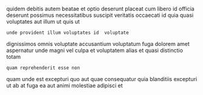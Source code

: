 <!--
title: User-centric needs-based artificial intelligence
author: Meaghan
date: 2015-04-12-2006
link: 2015-04-12-2006-user-centric-needs-based-artificial-intelligence
tags: [2015,free,digest,canvas]
-->

quidem debitis autem beatae
et optio deserunt placeat cum libero
id officia deserunt possimus 
necessitatibus suscipit veritatis occaecati  id 
quia quasi voluptates aut illum ut quis ut
 	unde provident illum voluptates id  voluptate
dignissimos omnis voluptate accusantium  voluptatum
fuga dolorem amet aspernatur unde
magni  vel culpa et voluptatem
alias  et quasi distinctio totam
 	quam reprehenderit esse non
quam unde est  excepturi quo aut quae consequatur
quia blanditiis excepturi ut ab at fuga ea aut animi
molestiae adipisci et